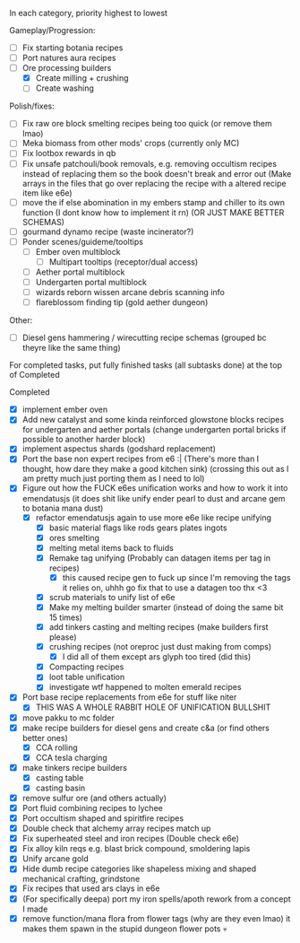 In each category, priority highest to lowest

Gameplay/Progression:
- [ ] Fix starting botania recipes
- [ ] Port natures aura recipes
- [ ] Ore processing builders
	- [x] Create milling + crushing
	- [ ] Create washing

Polish/fixes:
- [ ] Fix raw ore block smelting recipes being too quick (or remove them lmao)
- [ ] Meka biomass from other mods' crops (currently only MC)
- [ ] Fix lootbox rewards in qb
- [ ] Fix unsafe patchouli/book removals, e.g. removing occultism recipes instead of replacing them so the book doesn't break and error out (Make arrays in the files that go over replacing the recipe with a altered recipe item like e6e)
- [ ] move the if else abomination in my embers stamp and chiller to its own function (I dont know how to implement it rn) (OR JUST MAKE BETTER SCHEMAS)
- [ ] gourmand dynamo recipe (waste incinerator?)
- [ ] Ponder scenes/guideme/tooltips 
	- [ ] Ember oven multiblock
		- [ ] Multipart tooltips (receptor/dual access)
	- [ ] Aether portal multiblock
	- [ ] Undergarten portal multiblock
	- [ ] wizards reborn wissen arcane debris scanning info
	- [ ] flareblossom finding tip (gold aether dungeon)

Other:
- [ ] Diesel gens hammering / wirecutting recipe schemas (grouped bc theyre like the same thing)

For completed tasks, put fully finished tasks (all subtasks done) at the top of Completed

Completed
- [x] implement ember oven
- [x] Add new catalyst and some kinda reinforced glowstone blocks recipes for undergarten and aether portals (change undergarten portal bricks if possible to another harder block)
- [x] implement aspectus shards (godshard replacement)
- [x] Port the base non expert recipes from e6 :| (There's more than I thought, how dare they make a good kitchen sink) (crossing this out as I am pretty much just porting them as I need to lol)
- [x] Figure out how the FUCK e6es unification works and how to work it into emendatusjs (it does shit like unify ender pearl to dust and arcane gem to botania mana dust)
	- [x] refactor emendatusjs again to use more e6e like recipe unifying
		- [x] basic material flags like rods gears plates ingots
		- [x] ores smelting
		- [x] melting metal items back to fluids
		- [x] Remake tag unifying (Probably can datagen items per tag in recipes)
			- [x] this caused recipe gen to fuck up since I'm removing the tags it relies on, uhhh go fix that to use a datagen too thx <3
		- [x] scrub materials to unify list of e6e 
		- [x] Make my melting builder smarter (instead of doing the same bit 15 times)
		- [x] add tinkers casting and melting recipes (make builders first please)
		- [x] crushing recipes (not oreproc just dust making from comps)
			- [x] I did all of them except ars glyph too tired (did this)
		- [x] Compacting recipes
		- [x] loot table unification
		- [x] investigate wtf happened to molten emerald recipes
- [x] Port base recipe replacements from e6e for stuff like niter 
	- [x] THIS WAS A WHOLE RABBIT HOLE OF UNIFICATION BULLSHIT
- [x] move pakku to mc folder
- [x] make recipe builders for diesel gens and create c&a (or find others better ones)
	- [x] CCA rolling
	- [x] CCA tesla charging
- [x] make tinkers recipe builders
	- [x] casting table
	- [x] casting basin
- [x] remove sulfur ore (and others actually)
- [x] Port fluid combining recipes to lychee
- [x] Port occultism shaped and spiritfire recipes
- [x] Double check that alchemy array recipes match up
- [x] Fix superheated steel and iron recipes (Double check e6e)
- [x] Fix alloy kiln reqs e.g. blast brick compound, smoldering lapis
- [x] Unify arcane gold
- [x] Hide dumb recipe categories like shapeless mixing and shaped mechanical crafting, grindstone
- [x] Fix recipes that used ars clays in e6e
- [x] (For specifically deepa) port my iron spells/apoth rework from a concept I made
- [x] remove function/mana flora from flower tags (why are they even lmao) it makes them spawn in the stupid dungeon flower pots :skull: